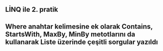 ## LİNQ ile 2. pratik
## Where anahtar kelimesine ek olarak Contains, StartsWith, MaxBy, MinBy metotlarını da kullanarak Liste üzerinde çeşitli sorgular yazıldı

